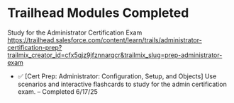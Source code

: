 # Trailhead Modules Completed
Study for the Administrator Certification Exam
https://trailhead.salesforce.com/content/learn/trails/administrator-certification-prep?trailmix_creator_id=cfx5qjz9jfznnarqcr&trailmix_slug=prep-administrator-exam

- ✅ [Cert Prep: Administrator: Configuration, Setup, and Objects] Use scenarios and interactive flashcards to study for the admin certification exam. – Completed 6/17/25

